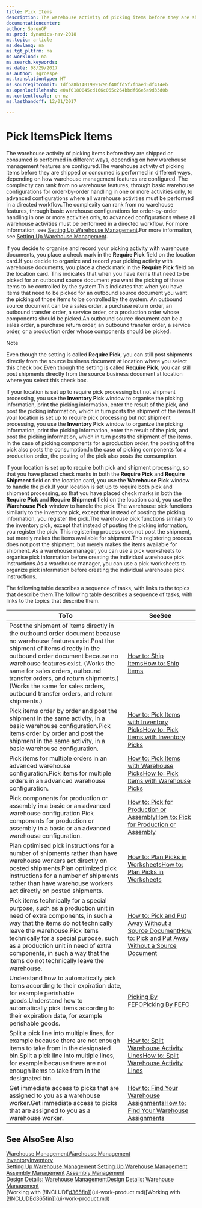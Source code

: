 ```yaml
---
title: Pick Items
description: The warehouse activity of picking items before they are shipped or consumed is performed in different ways, depending on how warehouse management features are configured. The [setup](../configure-warehouse-processes.md) complexity can rank from no warehouse features, through basic warehouse configurations for order-by-order handling in one or more activities only, to advanced configurations where all warehouse activities must be performed in a directed workflow.
documentationcenter: 
author: SorenGP
ms.prod: dynamics-nav-2018
ms.topic: article
ms.devlang: na
ms.tgt_pltfrm: na
ms.workload: na
ms.search.keywords: 
ms.date: 08/29/2017
ms.author: sgroespe
ms.translationtype: HT
ms.sourcegitcommit: 1dfba8b14019991c95f40ffd5f7fbaed5df414eb
ms.openlocfilehash: e0af0180045cd166c065c264bbdf66e5a9d33d0b
ms.contentlocale: en-nz
ms.lasthandoff: 12/01/2017

---
```

# <a name="pick-items"></a><span data-ttu-id="a277c-104">Pick Items</span><span class="sxs-lookup"><span data-stu-id="a277c-104">Pick Items</span></span>
<span data-ttu-id="a277c-105">The warehouse activity of picking items before they are shipped or consumed is performed in different ways, depending on how warehouse management features are configured.</span><span class="sxs-lookup"><span data-stu-id="a277c-105">The warehouse activity of picking items before they are shipped or consumed is performed in different ways, depending on how warehouse management features are configured.</span></span> <span data-ttu-id="a277c-106">The complexity can rank from no warehouse features, through basic warehouse configurations for order-by-order handling in one or more activities only, to advanced configurations where all warehouse activities must be performed in a directed workflow.</span><span class="sxs-lookup"><span data-stu-id="a277c-106">The complexity can rank from no warehouse features, through basic warehouse configurations for order-by-order handling in one or more activities only, to advanced configurations where all warehouse activities must be performed in a directed workflow.</span></span> <span data-ttu-id="a277c-107">For more information, see [Setting Up Warehouse Management](warehouse-setup-warehouse.md).</span><span class="sxs-lookup"><span data-stu-id="a277c-107">For more information, see [Setting Up Warehouse Management](warehouse-setup-warehouse.md).</span></span>

<span data-ttu-id="a277c-108">If you decide to organise and record your picking activity with warehouse documents, you place a check mark in the **Require Pick** field on the location card.</span><span class="sxs-lookup"><span data-stu-id="a277c-108">If you decide to organize and record your picking activity with warehouse documents, you place a check mark in the **Require Pick** field on the location card.</span></span> <span data-ttu-id="a277c-109">This indicates that when you have items that need to be picked for an outbound source document you want the picking of those items to be controlled by the system.</span><span class="sxs-lookup"><span data-stu-id="a277c-109">This indicates that when you have items that need to be picked for an outbound source document you want the picking of those items to be controlled by the system.</span></span> <span data-ttu-id="a277c-110">An outbound source document can be a sales order, a purchase return order, an outbound transfer order, a service order, or a production order whose components should be picked.</span><span class="sxs-lookup"><span data-stu-id="a277c-110">An outbound source document can be a sales order, a purchase return order, an outbound transfer order, a service order, or a production order whose components should be picked.</span></span>

> [!NOTE]
> <span data-ttu-id="a277c-111">Even though the setting is called **Require Pick**, you can still post shipments directly from the source business document at location where you select this check box.</span><span class="sxs-lookup"><span data-stu-id="a277c-111">Even though the setting is called **Require Pick**, you can still post shipments directly from the source business document at location where you select this check box.</span></span>

<span data-ttu-id="a277c-112">If your location is set up to require pick processing but not shipment processing, you use the **Inventory Pick** window to organise the picking information, print the picking information, enter the result of the pick, and post the picking information, which in turn posts the shipment of the items.</span><span class="sxs-lookup"><span data-stu-id="a277c-112">If your location is set up to require pick processing but not shipment processing, you use the **Inventory Pick** window to organize the picking information, print the picking information, enter the result of the pick, and post the picking information, which in turn posts the shipment of the items.</span></span> <span data-ttu-id="a277c-113">In the case of picking components for a production order, the posting of the pick also posts the consumption.</span><span class="sxs-lookup"><span data-stu-id="a277c-113">In the case of picking components for a production order, the posting of the pick also posts the consumption.</span></span>

<span data-ttu-id="a277c-114">If your location is set up to require both pick and shipment processing, so that you have placed check marks in both the **Require Pick** and **Require Shipment** field on the location card, you use the **Warehouse Pick** window to handle the pick.</span><span class="sxs-lookup"><span data-stu-id="a277c-114">If your location is set up to require both pick and shipment processing, so that you have placed check marks in both the **Require Pick** and **Require Shipment** field on the location card, you use the **Warehouse Pick** window to handle the pick.</span></span> <span data-ttu-id="a277c-115">The warehouse pick functions similarly to the inventory pick, except that instead of posting the picking information, you register the pick.</span><span class="sxs-lookup"><span data-stu-id="a277c-115">The warehouse pick functions similarly to the inventory pick, except that instead of posting the picking information, you register the pick.</span></span> <span data-ttu-id="a277c-116">This registering process does not post the shipment, but merely makes the items available for shipment.</span><span class="sxs-lookup"><span data-stu-id="a277c-116">This registering process does not post the shipment, but merely makes the items available for shipment.</span></span> <span data-ttu-id="a277c-117">As a warehouse manager, you can use a pick worksheets to organise pick information before creating the individual warehouse pick instructions.</span><span class="sxs-lookup"><span data-stu-id="a277c-117">As a warehouse manager, you can use a pick worksheets to organize pick information before creating the individual warehouse pick instructions.</span></span>

<span data-ttu-id="a277c-118">The following table describes a sequence of tasks, with links to the topics that describe them.</span><span class="sxs-lookup"><span data-stu-id="a277c-118">The following table describes a sequence of tasks, with links to the topics that describe them.</span></span>   

|<span data-ttu-id="a277c-119">**To**</span><span class="sxs-lookup"><span data-stu-id="a277c-119">**To**</span></span>|<span data-ttu-id="a277c-120">**See**</span><span class="sxs-lookup"><span data-stu-id="a277c-120">**See**</span></span>|
|------------|-------------|  
|<span data-ttu-id="a277c-121">Post the shipment of items directly in the outbound order document because no warehouse features exist.</span><span class="sxs-lookup"><span data-stu-id="a277c-121">Post the shipment of items directly in the outbound order document because no warehouse features exist.</span></span> <span data-ttu-id="a277c-122">(Works the same for sales orders, outbound transfer orders, and return shipments.)</span><span class="sxs-lookup"><span data-stu-id="a277c-122">(Works the same for sales orders, outbound transfer orders, and return shipments.)</span></span>|[<span data-ttu-id="a277c-123">How to: Ship Items</span><span class="sxs-lookup"><span data-stu-id="a277c-123">How to: Ship Items</span></span>](warehouse-how-ship-items.md)|  
|<span data-ttu-id="a277c-124">Pick items order by order and post the shipment in the same activity, in a basic warehouse configuration.</span><span class="sxs-lookup"><span data-stu-id="a277c-124">Pick items order by order and post the shipment in the same activity, in a basic warehouse configuration.</span></span>|[<span data-ttu-id="a277c-125">How to: Pick Items with Inventory Picks</span><span class="sxs-lookup"><span data-stu-id="a277c-125">How to: Pick Items with Inventory Picks</span></span>](warehouse-how-to-pick-items-with-inventory-picks.md)|
|<span data-ttu-id="a277c-126">Pick items for multiple orders in an advanced warehouse configuration.</span><span class="sxs-lookup"><span data-stu-id="a277c-126">Pick items for multiple orders in an advanced warehouse configuration.</span></span>|[<span data-ttu-id="a277c-127">How to: Pick Items with Warehouse Picks</span><span class="sxs-lookup"><span data-stu-id="a277c-127">How to: Pick Items with Warehouse Picks</span></span>](warehouse-how-to-pick-items-for-warehouse-shipment.md)|  
|<span data-ttu-id="a277c-128">Pick components for production or assembly in a basic or an advanced warehouse configuration.</span><span class="sxs-lookup"><span data-stu-id="a277c-128">Pick components for production or assembly in a basic or an advanced warehouse configuration.</span></span>|[<span data-ttu-id="a277c-129">How to: Pick for Production or Assembly</span><span class="sxs-lookup"><span data-stu-id="a277c-129">How to: Pick for Production or Assembly</span></span>](warehouse-how-to-pick-for-production.md)|  
|<span data-ttu-id="a277c-130">Plan optimised pick instructions for a number of shipments rather than have warehouse workers act directly on posted shipments.</span><span class="sxs-lookup"><span data-stu-id="a277c-130">Plan optimized pick instructions for a number of shipments rather than have warehouse workers act directly on posted shipments.</span></span>|[<span data-ttu-id="a277c-131">How to: Plan Picks in Worksheets</span><span class="sxs-lookup"><span data-stu-id="a277c-131">How to: Plan Picks in Worksheets</span></span>](warehouse-how-to-plan-picks-in-worksheets.md)|  
|<span data-ttu-id="a277c-132">Pick items technically for a special purpose, such as a production unit in need of extra components, in such a way that the items do not technically leave the warehouse.</span><span class="sxs-lookup"><span data-stu-id="a277c-132">Pick items technically for a special purpose, such as a production unit in need of extra components, in such a way that the items do not technically leave the warehouse.</span></span>|[<span data-ttu-id="a277c-133">How to: Pick and Put Away Without a Source Document</span><span class="sxs-lookup"><span data-stu-id="a277c-133">How to: Pick and Put Away Without a Source Document</span></span>](warehouse-how-to-create-put-aways-from-internal-put-aways.md)|
|<span data-ttu-id="a277c-134">Understand how to automatically pick items according to their expiration date, for example perishable goods.</span><span class="sxs-lookup"><span data-stu-id="a277c-134">Understand how to automatically pick items according to their expiration date, for example perishable goods.</span></span>|[<span data-ttu-id="a277c-135">Picking By FEFO</span><span class="sxs-lookup"><span data-stu-id="a277c-135">Picking By FEFO</span></span>](warehouse-picking-by-fefo.md)|
|<span data-ttu-id="a277c-136">Split a pick line into multiple lines, for example because there are not enough items to take from in the designated bin.</span><span class="sxs-lookup"><span data-stu-id="a277c-136">Split a pick line into multiple lines, for example because there are not enough items to take from in the designated bin.</span></span>|[<span data-ttu-id="a277c-137">How to: Split Warehouse Activity Lines</span><span class="sxs-lookup"><span data-stu-id="a277c-137">How to: Split Warehouse Activity Lines</span></span>](warehouse-how-to-split-warehouse-activity-lines.md)|
|<span data-ttu-id="a277c-138">Get immediate access to picks that are assigned to you as a warehouse worker.</span><span class="sxs-lookup"><span data-stu-id="a277c-138">Get immediate access to picks that are assigned to you as a warehouse worker.</span></span>|[<span data-ttu-id="a277c-139">How to: Find Your Warehouse Assignments</span><span class="sxs-lookup"><span data-stu-id="a277c-139">How to: Find Your Warehouse Assignments</span></span>](warehouse-how-to-find-your-warehouse-assignments.md)|  

## <a name="see-also"></a><span data-ttu-id="a277c-140">See Also</span><span class="sxs-lookup"><span data-stu-id="a277c-140">See Also</span></span>  
[<span data-ttu-id="a277c-141">Warehouse Management</span><span class="sxs-lookup"><span data-stu-id="a277c-141">Warehouse Management</span></span>](warehouse-manage-warehouse.md)  
[<span data-ttu-id="a277c-142">Inventory</span><span class="sxs-lookup"><span data-stu-id="a277c-142">Inventory</span></span>](inventory-manage-inventory.md)  
<span data-ttu-id="a277c-143">[Setting Up Warehouse Management](warehouse-setup-warehouse.md)   </span><span class="sxs-lookup"><span data-stu-id="a277c-143">[Setting Up Warehouse Management](warehouse-setup-warehouse.md)   </span></span>  
<span data-ttu-id="a277c-144">[Assembly Management](assembly-assemble-items.md)  </span><span class="sxs-lookup"><span data-stu-id="a277c-144">[Assembly Management](assembly-assemble-items.md)  </span></span>  
[<span data-ttu-id="a277c-145">Design Details: Warehouse Management</span><span class="sxs-lookup"><span data-stu-id="a277c-145">Design Details: Warehouse Management</span></span>](design-details-warehouse-management.md)  
<span data-ttu-id="a277c-146">[Working with [!INCLUDE[d365fin](includes/d365fin_md.md)]](ui-work-product.md)</span><span class="sxs-lookup"><span data-stu-id="a277c-146">[Working with [!INCLUDE[d365fin](includes/d365fin_md.md)]](ui-work-product.md)</span></span>

